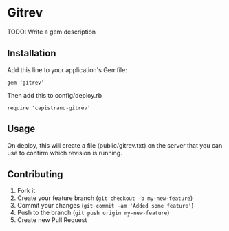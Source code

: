 # Gitrev

TODO: Write a gem description

## Installation

Add this line to your application's Gemfile:

    gem 'gitrev'

Then add this to config/deploy.rb

    require 'capistrano-gitrev'

## Usage

On deploy, this will create a file (public/gitrev.txt) on the server that you can use to confirm which
revision is running.

## Contributing

1. Fork it
2. Create your feature branch (`git checkout -b my-new-feature`)
3. Commit your changes (`git commit -am 'Added some feature'`)
4. Push to the branch (`git push origin my-new-feature`)
5. Create new Pull Request
